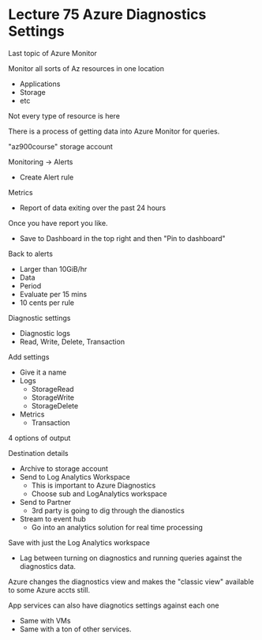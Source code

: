 # Lecture 75 Azure Diagnostics Settings

Last topic of Azure Monitor

Monitor all sorts of Az resources in one location
* Applications
* Storage
* etc

Not every type of resource is here

There is a process of getting data into Azure Monitor for queries.

"az900course" storage account

Monitoring -> Alerts
* Create Alert rule

Metrics
* Report of data exiting over the past 24 hours

Once you have report you like.
* Save to Dashboard in the top right and then "Pin to dashboard"

Back to alerts
* Larger than 10GiB/hr
* Data
* Period
* Evaluate per 15 mins
* 10 cents per rule

Diagnostic settings
* Diagnostic logs
* Read, Write, Delete, Transaction

Add settings
* Give it a name
* Logs
  * StorageRead
  * StorageWrite
  * StorageDelete
* Metrics
  * Transaction

4 options of output

Destination details
* Archive to storage account
* Send to Log Analytics Workspace
  * This is important to Azure Diagnostics
  * Choose sub and LogAnalytics workspace
* Send to Partner
  * 3rd party is going to dig through the dianostics
* Stream to event hub
  * Go into an analytics solution for real time processing

Save with just the Log Analytics workspace
* Lag between turning on diagnostics and running queries against the diagnostics data.

Azure changes the diagnostics view and makes the "classic view" available to some Azure accts still.

App services can also have diagnotics settings against each one
* Same with VMs
* Same with a ton of other services.
